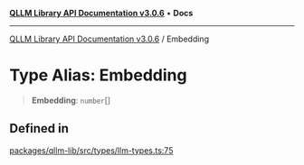 [**QLLM Library API Documentation v3.0.6**](../README.md) • **Docs**

***

[QLLM Library API Documentation v3.0.6](../globals.md) / Embedding

# Type Alias: Embedding

> **Embedding**: `number`[]

## Defined in

[packages/qllm-lib/src/types/llm-types.ts:75](https://github.com/quantalogic/qllm/blob/b15a3aa4af263bce36ea091a0f29bf1255b95497/packages/qllm-lib/src/types/llm-types.ts#L75)
